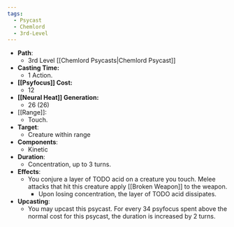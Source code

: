```yaml
---
tags:
  - Psycast
  - Chemlord
  - 3rd-Level
---
```

- **Path**:
	- 3rd Level [[Chemlord Psycasts|Chemlord Psycast]]
- **Casting Time:**
	- 1 Action.
- **[[Psyfocus]] Cost:**
	- 12
- **[[Neural Heat]] Generation:**
	- 26 (26)
- [[Range]]:
	- Touch.
- **Target**:
	- Creature within range
- **Components**:
	- Kinetic
- **Duration**:
	- Concentration, up to 3 turns.
- **Effects**:
	- You conjure a layer of TODO acid on a creature you touch. Melee attacks that hit this creature apply [[Broken Weapon]] to the weapon. 
		- Upon losing concentration, the layer of TODO acid dissipates. 
- **Upcasting**:
	- You may upcast this psycast. For every 34 psyfocus spent above the normal cost for this psycast, the duration is increased by 2 turns.
